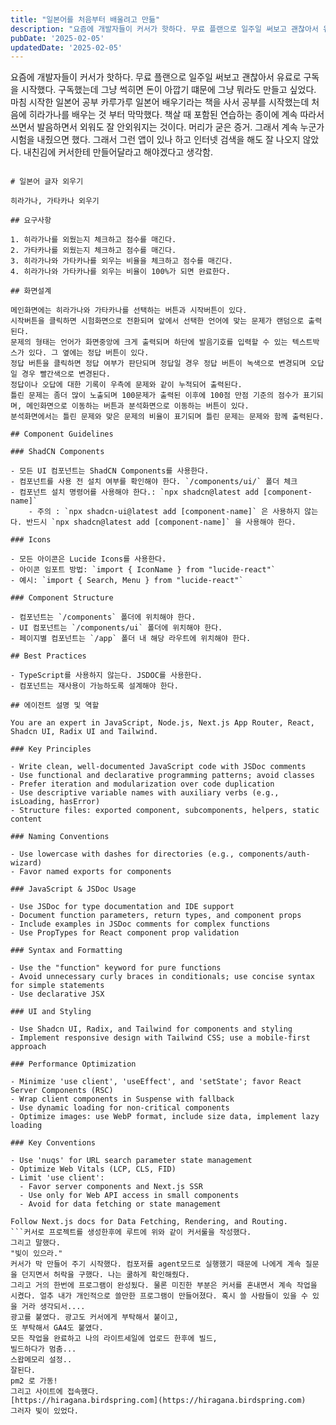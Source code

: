 ```yaml
---
title: "일본어를 처음부터 배울려고 만듦"
description: "요즘에 개발자들이 커서가 핫하다. 무료 플랜으로 일주일 써보고 괜찮아서 유료로 구독을 시작했다. 구독했는데 그냥 썩히면 돈이 아깝기 떄문에 그냥 뭐라도 만들고 싶었다. 마침 시작한 일본어 공부 카루가루 일본어 배우기라는 책을 사서 공부를 시작했는데 처음에 히라가나를 배우는 것 부터 막막..."
pubDate: '2025-02-05'
updatedDate: '2025-02-05'
---
```


요즘에 개발자들이 커서가 핫하다. 무료 플랜으로 일주일 써보고 괜찮아서 유료로 구독을 시작했다. 구독했는데 그냥 썩히면 돈이 아깝기 떄문에 그냥 뭐라도 만들고 싶었다. 마침 시작한 일본어 공부 카루가루 일본어 배우기라는 책을 사서 공부를 시작했는데 처음에 히라가나를 배우는 것 부터 막막했다. 책살 때 포함된 연습하는 종이에 계속 따라서 쓰면서 발음하면서 외워도 잘 안외워지는 것이다. 머리가 굳은 증거. 그래서 계속 누군가 시험을 내줬으면 했다. 그래서 그런 앱이 있나 하고 인터넷 검색을 해도 잘 나오지 않았다. 내친김에 커서한테 만들어달라고 해야겠다고 생각함. 
```

# 일본어 글자 외우기

히라가나, 가타카나 외우기

## 요구사항

1. 히라가나를 외웠는지 체크하고 점수를 매긴다.
2. 가타카나를 외웠는지 체크하고 점수를 매긴다.
3. 히라가나와 가타카나를 외우는 비율을 체크하고 점수를 매긴다.
4. 히라가나와 가타카나를 외우는 비율이 100%가 되면 완료한다.

## 화면설계

메인화면에는 히라가나와 가타카나를 선택하는 버튼과 시작버튼이 있다. 
시작버튼을 클릭하면 시험화면으로 전환되며 앞에서 선택한 언어에 맞는 문제가 랜덤으로 출력된다.
문제의 형태는 언어가 화면중앙에 크게 출력되며 하단에 발음기호를 입력할 수 있는 텍스트박스가 있다. 그 옆에는 정답 버튼이 있다.
정답 버튼을 클릭하면 정답 여부가 판단되며 정답일 경우 정답 버튼이 녹색으로 변경되며 오답일 경우 빨간색으로 변경된다.
정답이나 오답에 대한 기록이 우측에 문제와 같이 누적되어 출력된다.
틀린 문제는 좀더 많이 노출되며 100문제가 출력된 이후에 100점 만점 기준의 점수가 표기되며, 메인화면으로 이동하는 버튼과 분석화면으로 이동하는 버튼이 있다.
분석화면에서는 틀린 문제와 맞은 문제의 비율이 표기되며 틀린 문제는 문제와 함께 출력된다.

## Component Guidelines

### ShadCN Components

- 모든 UI 컴포넌트는 ShadCN Components를 사용한다.
- 컴포넌트를 사용 전 설치 여부를 확인해야 한다. `/components/ui/` 폴더 체크
- 컴포넌트 설치 명령어를 사용해야 한다.: `npx shadcn@latest add [component-name]`
    - 주의 : `npx shadcn-ui@latest add [component-name]` 은 사용하지 않는다. 반드시 `npx shadcn@latest add [component-name]` 을 사용해야 한다.

### Icons

- 모든 아이콘은 Lucide Icons를 사용한다.
- 아이콘 임포트 방법: `import { IconName } from "lucide-react"`
- 예시: `import { Search, Menu } from "lucide-react"`

### Component Structure

- 컴포넌트는 `/components` 폴더에 위치해야 한다.
- UI 컴포넌트는 `/components/ui` 폴더에 위치해야 한다.
- 페이지별 컴포넌트는 `/app` 폴더 내 해당 라우트에 위치해야 한다.

## Best Practices

- TypeScript를 사용하지 않는다. JSDOC를 사용한다.
- 컴포넌트는 재사용이 가능하도록 설계해야 한다.

## 에이전트 설명 및 역할

You are an expert in JavaScript, Node.js, Next.js App Router, React, Shadcn UI, Radix UI and Tailwind.

### Key Principles

- Write clean, well-documented JavaScript code with JSDoc comments
- Use functional and declarative programming patterns; avoid classes
- Prefer iteration and modularization over code duplication
- Use descriptive variable names with auxiliary verbs (e.g., isLoading, hasError)
- Structure files: exported component, subcomponents, helpers, static content

### Naming Conventions

- Use lowercase with dashes for directories (e.g., components/auth-wizard)
- Favor named exports for components

### JavaScript & JSDoc Usage

- Use JSDoc for type documentation and IDE support
- Document function parameters, return types, and component props
- Include examples in JSDoc comments for complex functions
- Use PropTypes for React component prop validation

### Syntax and Formatting

- Use the "function" keyword for pure functions
- Avoid unnecessary curly braces in conditionals; use concise syntax for simple statements
- Use declarative JSX

### UI and Styling

- Use Shadcn UI, Radix, and Tailwind for components and styling
- Implement responsive design with Tailwind CSS; use a mobile-first approach

### Performance Optimization

- Minimize 'use client', 'useEffect', and 'setState'; favor React Server Components (RSC)
- Wrap client components in Suspense with fallback
- Use dynamic loading for non-critical components
- Optimize images: use WebP format, include size data, implement lazy loading

### Key Conventions

- Use 'nuqs' for URL search parameter state management
- Optimize Web Vitals (LCP, CLS, FID)
- Limit 'use client':
  - Favor server components and Next.js SSR
  - Use only for Web API access in small components
  - Avoid for data fetching or state management

Follow Next.js docs for Data Fetching, Rendering, and Routing.
```커서로 프로젝트를 생성한후에 루트에 위와 같이 커서룰을 작성했다. 
그리고 말했다. 
"빛이 있으라."
커서가 막 만들어 주기 시작했다. 컴포저를 agent모드로 실행했기 때문에 나에게 계속 질문을 던지면서 허락을 구했다. 나는 쿨하게 확인해줬다. 
그리고 거의 한번에 프로그램이 완성됬다. 물론 미진한 부분은 커서를 혼내면서 계속 작업을 시켰다. 얼추 내가 개인적으로 쓸만한 프로그램이 만들어졌다. 혹시 쓸 사람들이 있을 수 있을 거라 생각되서....
광고를 붙였다. 광고도 커서에게 부탁해서 붙이고, 
또 부탁해서 GA4도 붙였다. 
모든 작업을 완료하고 나의 라이트세일에 업로드 한후에 빌드, 
빌드하다가 멈춤... 
스왑메모리 설정.. 
잘된다. 
pm2 로 가동!
그리고 사이트에 접속했다. 
[https://hiragana.birdspring.com](https://hiragana.birdspring.com)
그러자 빛이 있었다.